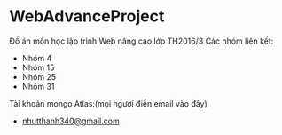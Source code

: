 ﻿# WebAdvanceProject
Đồ án môn học lập trình Web nâng cao lớp TH2016/3
Các nhóm liên kết:
- Nhóm 4
- Nhóm 15
- Nhóm 25
- Nhóm 31

Tài khoản mongo Atlas:(mọi người điền email vào đây)
- nhutthanh340@gmail.com
